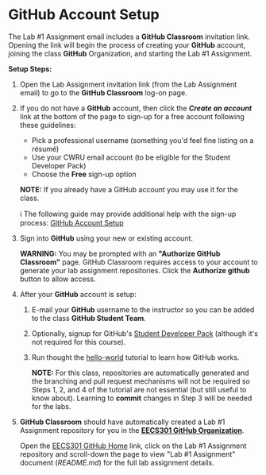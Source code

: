 # GitHub Account Setup

The Lab #1 Assignment email includes a **GitHub Classroom** invitation link.  Opening the link will begin the process of creating your **GitHub** account, joining the class **GitHub** Organization, and starting the Lab #1 Assignment.

**Setup Steps:**

1. Open the Lab Assignment invitation link (from the Lab Assignment email) to go to the **GitHub Classroom** log-on page.

2. If you do not have a **GitHub** account, then click the ***Create an account*** link at the bottom of the page to sign-up for a free account following these guidelines:

	* Pick a professional username (something you'd feel fine listing on a résumé)
	* Use your CWRU email account (to be eligible for the Student Developer Pack)
	* Choose the **Free** sign-up option

	**NOTE:** If you already have a GitHub account you may use it for the class.

	:information_source: The following guide may provide additional help with the sign-up process: [GitHub Account Setup](https://git-scm.com/book/en/v2/GitHub-Account-Setup-and-Configuration)
	
3. Sign into **GitHub** using your new or existing account.

	**WARNING:** You may be prompted with an **"Authorize GitHub Classroom"** page.  GitHub Classroom requires access to your account to generate your lab assignment repositories.  Click the **Authorize github** button to allow access. 

4. After your **GitHub** account is setup:

	1. E-mail your **GitHub** username to the instructor so you can be added to the class **GitHub Student Team**.

	1. Optionally, signup for GitHub's [Student Developer Pack](https://education.github.com/pack) (although it's not required for this course).

	1. Run thought the [hello-world](https://guides.github.com/activities/hello-world/) tutorial to learn how GitHub works.
	
		**NOTE:** For this class, repositories are automatically generated and the branching and pull request mechanisms will not be required so Steps 1, 2, and 4 of the tutorial are not essential (but still useful to know about). Learning to **commit** changes in Step 3 will be needed for the labs.

5. **GitHub Classroom** should have automatically created a Lab #1 Assignment repository for you in the [**EECS301 GitHub Organization**](https://github.com/CWRU-EECS301-Sum17).

	Open the [EECS301 GitHub Home](https://github.com/CWRU-EECS301-Sum17) link, click on the Lab #1 Assignment repository and scroll-down the page to view "Lab #1 Assignment" document (_README.md_) for the full lab assignment details.
